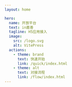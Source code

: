 ```yaml
---
layout: home

hero:
  name: 开放平台
  text: in嘉善
  tagline: H5应用接入
  image:
    src: /logo.svg
    alt: VitePress
  actions:
    - theme: brand
      text: 快速开始
      link: /quick/index.html
    - theme: alt
      text: 对接流程
      link: /flow/index.html
---
```


<script setup>
import {ref, watch} from "vue";
import {useMutationObserver} from "@vueuse/core";
import {isDarkTheme,theme, isDark} from "@codecoderun/vivid";
const text = ref('');
import { zhCN, dateZhCN ,NConfigProvider,NCard,NInput} from "naive-ui";
const dom = document.querySelector('html');

function updateTheme(){
  isDarkTheme.value = dom.classList.contains('dark')
}

const observer = useMutationObserver(dom, (mutations) => {
    updateTheme()
}, {
  attributes: true,
});

updateTheme()

</script>


<ClientOnly>
<n-config-provider :theme="theme" :locale="zhCN" :date-locale="dateZhCN" style="height: 100%">
<div style="display: flex;justify-content: center;flex-direction: column;align-items: center">
    <div style="padding: 40px;max-width:1280px;height: 600px">
        <vivid-editor v-model="text"/>
    </div>
    <div title="输出内容" style="padding: 40px;max-width:1280px;height: 600px;width: 100%"> 
        <n-input
          v-model:value="text"
          type="textarea"
        />
    </div>
</div>
 </n-config-provider>
</ClientOnly>
